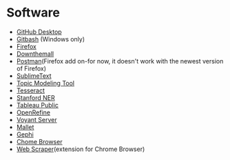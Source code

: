 # Software 
- [GitHub Desktop](https://desktop.github.com/)
- [Gitbash](https://gitforwindows.org/) (Windows only)
- [Firefox](https://www.mozilla.org/en-US/firefox/new/)
- [Downthemall](https://addons.mozilla.org/en-US/firefox/addon/downthemall/)
- [Postman](https://www.getpostman.com/)(Firefox add on-for now, it doesn't work with the newest version of Firefox)
- [SublimeText](https://www.sublimetext.com/)
- [Topic Modeling Tool](https://github.com/senderle/topic-modeling-tool)
- [Tesseract](https://github.com/tesseract-ocr)
- [Stanford NER](https://nlp.stanford.edu/software/CRF-NER.shtml)
- [Tableau Public](https://public.tableau.com/en-us/s/)
- [OpenRefine](http://openrefine.org/download.html)
- [Voyant Server](https://github.com/sgsinclair/VoyantServer)
- [Mallet](http://mallet.cs.umass.edu/download.php)
- [Gephi](https://gephi.org/)
- [Chome Browser](https://www.google.com/chrome/)
- [Web Scraper](http://webscraper.io/)(extension for Chrome Browser)
